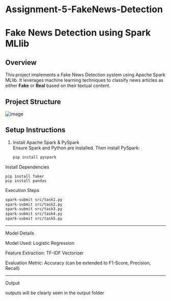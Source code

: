 # Assignment-5-FakeNews-Detection
# Fake News Detection using Spark MLlib

## Overview
This project implements a Fake News Detection system using Apache Spark MLlib. It leverages machine learning techniques to classify news articles as either **Fake** or **Real** based on their textual content.

## Project Structure
![image](https://github.com/user-attachments/assets/74d15b36-7ed1-49c5-b003-3ca35e8864ae)

## Setup Instructions

1. Install Apache Spark & PySpark  
   Ensure Spark and Python are installed. Then install PySpark:

   ```bash
   pip install pyspark
   ```
   
Install Dependencies

```
pip install faker
pip install pandas
```

Execution Steps
```bash
spark-submit src/task1.py
spark-submit src/task2.py
spark-submit src/task3.py
spark-submit src/task4.py
spark-submit src/task5.py
```
---
Model Details

Model Used: Logistic Regression

Feature Extraction: TF-IDF Vectorizer

Evaluation Metric: Accuracy (can be extended to F1-Score, Precision, Recall)

---
Output 

outputs will be clearly  seen in the output folder


